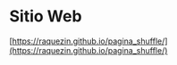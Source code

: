 # Sitio Web

[https://raquezin.github.io/pagina_shuffle/](https://raquezin.github.io/pagina_shuffle/)